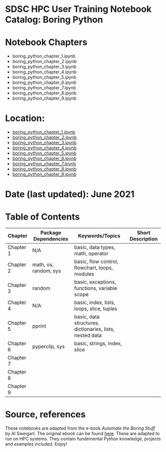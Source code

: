 # SDSC HPC User Training Notebook Catalog: Boring Python
# Notebook Chapters
* boring_python_chapter_1.ipynb
* boring_python_chapter_2.ipynb
* boring_python_chapter_3.ipynb
* boring_python_chapter_4.ipynb
* boring_python_chapter_5.ipynb
* boring_python_chapter_6.ipynb
* boring_python_chapter_7.ipynb
* boring_python_chapter_8.ipynb
* boring_python_chapter_9.ipynb
# Location:
* [boring_python_chapter_1.ipynb](./boring_python_chapter_1.ipynb)
* [boring_python_chapter_2.ipynb](./boring_python_chapter_2.ipynb)
* [boring_python_chapter_3.ipynb](./boring_python_chapter_3.ipynb)
* [boring_python_chapter_4.ipynb](./boring_python_chapter_4.ipynb)
* [boring_python_chapter_5.ipynb](./boring_python_chapter_5.ipynb)
* [boring_python_chapter_6.ipynb](./boring_python_chapter_6.ipynb)
* [boring_python_chapter_7.ipynb](./boring_python_chapter_7.ipynb)
* [boring_python_chapter_8.ipynb](./boring_python_chapter_8.ipynb)
* [boring_python_chapter_9.ipynb](./boring_python_chapter_9.ipynb)
# Date (last updated): June 2021
# Table of Contents
| Chapter   | Package Dependencies  | Keywords/Topics                                | Short Description |
| --------- | --------------------  | --------                                       | ----------------- |
| Chapter 1 | N/A                   | basic, data types, math, operator              |                   |
| Chapter 2 | math, os, random, sys | basic, flow control, flowchart, loops, modules |                   |
| Chapter 3 | random                | basic, exceptions, functions, variable scope   |                   |
| Chapter 4 | N/A                   | basic, index, lists, loops, slice, tuples      |                   |
| Chapter 5 | pprint                | basic, data structures, dictionaries, lists, nested data|                 |
| Chapter 6 | pyperclip, sys        | basic, strings, index, slice                   |                   |
| Chapter 7 |                       |          |                   |
| Chapter 8 |                       |          |                   |
| Chapter 9 |                       |          |                   |

# Source, references
These notebooks are adapted from the e-book *Automate the Boring Stuff* by Al Sweigart. The original ebook can be found [here](https://automatetheboringstuff.com/). 
These are adapted to run on HPC systems. They contain fundemental Python knowledge, projects and examples included. Enjoy!


